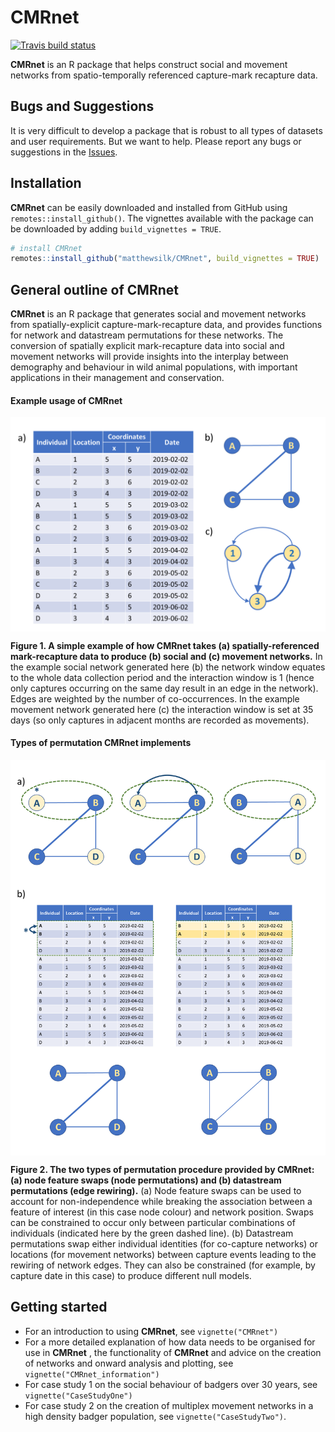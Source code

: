 
<!-- README.md is generated from README.Rmd. Please edit that file -->

# **CMRnet**

<!-- badges: start -->

[![Travis build
status](https://travis-ci.org/matthewsilk/CMRnet.svg?branch=master)](https://travis-ci.org/matthewsilk/CMRnet)
<!-- badges: end -->

**CMRnet** is an R package that helps construct social and movement
networks from spatio-temporally referenced capture-mark recapture data.

## Bugs and Suggestions

It is very difficult to develop a package that is robust to all types of
datasets and user requirements. But we want to help. Please report any
bugs or suggestions in the
[Issues](https://github.com/matthewsilk/CMRnet/issues).

## Installation

**CMRnet** can be easily downloaded and installed from GitHub using
`remotes::install_github()`. The vignettes available with the package
can be downloaded by adding `build_vignettes = TRUE`.

``` r
# install CMRnet
remotes::install_github("matthewsilk/CMRnet", build_vignettes = TRUE)
```

## General outline of CMRnet

**CMRnet** is an R package that generates social and movement networks
from spatially-explicit capture-mark-recapture data, and provides
functions for network and datastream permutations for these networks.
The conversion of spatially explicit mark-recapture data into social and
movement networks will provide insights into the interplay between
demography and behaviour in wild animal populations, with important
applications in their management and conservation.

#### Example usage of CMRnet

<img src="man/figures/figure_1.png" width="1000" align="center" />

**Figure 1. A simple example of how CMRnet takes (a)
spatially-referenced mark-recapture data to produce (b) social and (c)
movement networks.** In the example social network generated here (b)
the network window equates to the whole data collection period and the
interaction window is 1 (hence only captures occurring on the same day
result in an edge in the network). Edges are weighted by the number of
co-occurrences. In the example movement network generated here (c) the
interaction window is set at 35 days (so only captures in adjacent
months are recorded as movements).

#### Types of permutation CMRnet implements

<img src="man/figures/figure_2.png" width="1000" align="center" />

**Figure 2. The two types of permutation procedure provided by CMRnet:
(a) node feature swaps (node permutations) and (b) datastream
permutations (edge rewiring).** (a) Node feature swaps can be used to
account for non-independence while breaking the association between a
feature of interest (in this case node colour) and network position.
Swaps can be constrained to occur only between particular combinations
of individuals (indicated here by the green dashed line). (b) Datastream
permutations swap either individual identities (for co-capture networks)
or locations (for movement networks) between capture events leading to
the rewiring of network edges. They can also be constrained (for
example, by capture date in this case) to produce different null models.

## Getting started

  - For an introduction to using **CMRnet**, see `vignette("CMRnet")`
  - For a more detailed explanation of how data needs to be organised
    for use in **CMRnet** , the functionality of **CMRnet** and advice
    on the creation of networks and onward analysis and plotting, see
    `vignette("CMRnet_information")`
  - For case study 1 on the social behaviour of badgers over 30 years,
    see `vignette("CaseStudyOne")`
  - For case study 2 on the creation of multiplex movement networks in a
    high density badger population, see `vignette("CaseStudyTwo")`.
